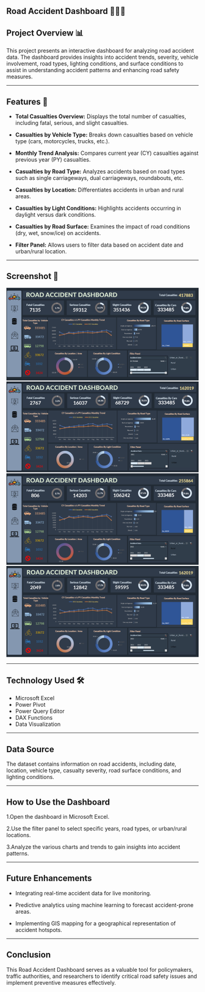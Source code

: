 ## Road Accident Dashboard 🚗💥🚙

## Project Overview 📊

This project presents an interactive dashboard for analyzing road accident data. The dashboard provides insights into accident trends, severity,
vehicle involvement, road types, lighting conditions, and surface conditions to assist in understanding accident patterns and enhancing road safety measures.

---

## Features 🎯

- **Total Casualties Overview:** Displays the total number of casualties, including fatal, serious, and slight casualties.

- **Casualties by Vehicle Type:** Breaks down casualties based on vehicle type (cars, motorcycles, trucks, etc.).

- **Monthly Trend Analysis:** Compares current year (CY) casualties against previous year (PY) casualties.

- **Casualties by Road Type:** Analyzes accidents based on road types such as single carriageways, dual carriageways, roundabouts, etc.

- **Casualties by Location:** Differentiates accidents in urban and rural areas.

- **Casualties by Light Conditions:** Highlights accidents occurring in daylight versus dark conditions.

- **Casualties by Road Surface:** Examines the impact of road conditions (dry, wet, snow/ice) on accidents.

- **Filter Panel:** Allows users to filter data based on accident date and urban/rural location.

---

## Screenshot 📸

![img_alt](https://github.com/vinutmaradur/Road_accident_dashboard/blob/main/screenshots/ra1.png?raw=true)
![img_alt](https://github.com/vinutmaradur/Road_accident_dashboard/blob/main/screenshots/ra2.png?raw=true)
![img_alt](https://github.com/vinutmaradur/Road_accident_dashboard/blob/main/screenshots/ra3.png?raw=true)
![img_alt](https://github.com/vinutmaradur/Road_accident_dashboard/blob/main/screenshots/ra4.png?raw=true)

---

## Technology Used 🛠️

- Microsoft Excel
- Power Pivot
- Power Query Editor
- DAX Functions
- Data Visualization

---

## Data Source

The dataset contains information on road accidents, including date, location, vehicle type, casualty severity, road surface conditions, and lighting conditions.

---

## How to Use the Dashboard

1.Open the dashboard in Microsoft Excel.

2.Use the filter panel to select specific years, road types, or urban/rural locations.

3.Analyze the various charts and trends to gain insights into accident patterns.

---

## Future Enhancements

- Integrating real-time accident data for live monitoring.

- Predictive analytics using machine learning to forecast accident-prone areas.

- Implementing GIS mapping for a geographical representation of accident hotspots.

---

## Conclusion

This Road Accident Dashboard serves as a valuable tool for policymakers, traffic authorities, and researchers to identify critical road safety issues and implement preventive measures effectively.
